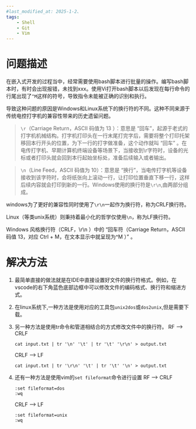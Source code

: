 ```yaml
---
#last_modified_at: 2025-1-2、
tags:
    - Shell
    - Git
    - Vim
---
```


# 问题描述

在嵌入式开发的过程当中，经常需要使用bash脚本进行批量的操作。编写bash脚本时，有时会出现报错，未找到xxx。使用Vi打开bash脚本以后发现在每行命令的行尾出现了`^M`这样的符号，导致指令未能被正确的识别和执行。

导致这种问题的原因是Windows和Linux系统下的换行符的不同。这种不同来源于传统电控打字机的兼容性带来的历史遗留问题。

> `\r`（Carriage Return，ASCII 码值为 13 ）：意思是 “回车”，起源于老式的打字机机械结构。打字机打印头在一行末尾打完字后，需要将整个打印托架移回本行开头的位置，为下一行的打字做准备，这个动作就叫 “回车” 。在电传打字机、早期计算机终端设备等场景下，当接收到\r字符时，设备的光标或者打印头就会回到本行起始坐标处，准备后续输入或者输出。

> `\n`（Line Feed，ASCII 码值为 10）：意思是 “换行”，当电传打字机等设备接收到该字符时，会将纸张向上滚动一行，让打印位置垂直下移一行，这样后续内容就会打印到新的一行。Windows使用的换行符是`\r\n`,由两部分组成。

windows为了更好的兼容性同时使用了`\r\n`一起作为换行符，称为CRLF换行符。

Linux（等类unix系统）则秉持着最小化的哲学仅使用`\n`，称为LF换行符。

 Windows 风格换行符（CRLF，\r\n ）中的 “回车符（Carriage Return，ASCII 码值 13，对应 Ctrl + M，在文本显示中就呈现为^M ）” 。

# 解决方法
1. 最简单直接的做法就是在IDE中直接设置好文件的换行符格式。例如，在vscode的右下角蓝色底部边框中可以修改文件的编码格式、换行符和缩进方式。

2. 在linux系统下,一种方法是使用对应的工具包`unix2dos`或`dos2unix`,但是需要下载。

3. 另一种方法是使用tr命令和管道相结合的方式修改文件中的换行符。
    RF --> CRLF
    ```
    cat input.txt | tr '\n' '\t' | tr '\t' '\r\n' > output.txt
    ```
    CRLF --> LF
    ```
    cat input.txt | tr '\r\n' '\t' | tr '\t' '\n' > output.txt
    ```
    
4. 还有一种方法是使用vim的`set fileformat`命令进行设置
    RF --> CRLF
    ```
    :set fileformat=dos
    :wq
    ```
    CRLF --> LF
    ```
    :set fileformat=unix
    :wq
    ```
